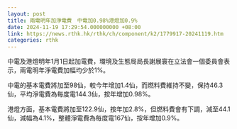 ```yaml
---
layout: post
title: 兩電明年加淨電費　中電加0.98%港燈加0.9%
date: 2024-11-19 17:29:54.000000000 +08:00
link: https://news.rthk.hk/rthk/ch/component/k2/1779917-20241119.htm
categories: rthk
---
```


中電及港燈明年1月1日起加電費，環境及生態局局長謝展寰在立法會一個委員會表示，兩電明年淨電費加幅均少於1%。

中電的基本電費將加至98仙，較今年增加1.4仙，而燃料費維持不變，保持46.3仙，平均淨電費為每度電144.3仙，按年增加0.98%。

港燈方面，基本電費將加至122.9仙，按年加2.8%，但燃料費會有下調，減至44.1仙，減幅為4.1%，整體淨電費為每度電167仙，按年增加0.9%。
